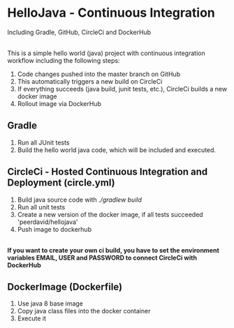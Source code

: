 # HelloJava - Continuous Integration
Including Gradle, GitHub, CircleCi and DockerHub<br /><br />

This is a simple hello world (java) project with continuous integration workflow including the following steps:
<br />
1) Code changes pushed into the master branch on GitHub<br />
2) This automatically triggers a new build on CircleCi<br />
3) If everything succeeds (java build, junit tests, etc.), CircleCi builds a new docker image<br />
4) Rollout image via DockerHub<br />

## Gradle
1) Run all JUnit tests <br />
2) Build the hello world java code, which will be included and executed. <br />

## CircleCi - Hosted Continuous Integration and Deployment (circle.yml)
1) Build java source code with <i> ./gradlew build </i> <br />
2) Run all unit tests <br />
3) Create a new version of the docker image, if all tests succeeded 'peerdavid/hellojava'<br />
4) Push image to dockerhub<br />
<br />
<b> If you want to create your own ci build, you have to set the environment variables EMAIL, USER and PASSWORD to connect CircleCi with DockerHub </b>
  
## DockerImage (Dockerfile)
1) Use java 8 base image<br />
2) Copy java class files into the docker container
3) Execute it
